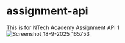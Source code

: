 # assignment-api
This is for NTech Academy Assignment API 1
![Screenshot_18-9-2025_165753_](https://github.com/user-attachments/assets/08c20841-32bf-4f89-8757-210a971f88cb)
